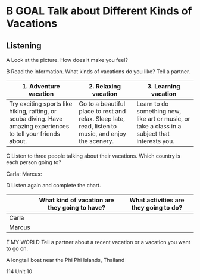 # B GOAL Talk about Different Kinds of Vacations

## Listening

A Look at the picture. How does it make you feel?

B Read the information. What kinds of vacations do you like? Tell a partner.

| 1. Adventure vacation | 2. Relaxing vacation | 3. Learning vacation |
|----------------------|----------------------|----------------------|
| Try exciting sports like hiking, rafting, or scuba diving. Have amazing experiences to tell your friends about. | Go to a beautiful place to rest and relax. Sleep late, read, listen to music, and enjoy the scenery. | Learn to do something new, like art or music, or take a class in a subject that interests you. |

C Listen to three people talking about their vacations. Which country is each person going to?

Carla:
Marcus:

D Listen again and complete the chart.

| | What kind of vacation are they going to have? | What activities are they going to do? |
|-------|-------------------------------------------|---------------------------------------|
| Carla | | |
| Marcus | | |

E MY WORLD Tell a partner about a recent vacation or a vacation you want to go on.

A longtail boat near the Phi Phi Islands, Thailand

114 Unit 10